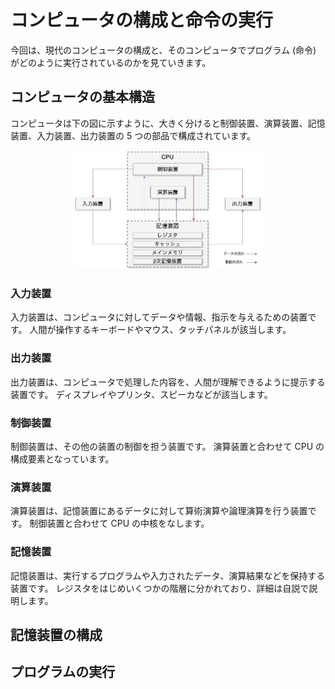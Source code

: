 # コンピュータの構成と命令の実行

今回は、現代のコンピュータの構成と、そのコンピュータでプログラム (命令) がどのように実行されているのかを見ていきます。

## コンピュータの基本構造

コンピュータは下の図に示すように、大きく分けると制御装置、演算装置、記憶装置、入力装置、出力装置の 5 つの部品で構成されています。

<div align="center">
    <img src="../images/cpu.jpg" alt="コンピュータの基本構造" title="コンピュータの基本構造" width=300>
</div>

### 入力装置

入力装置は、コンピュータに対してデータや情報、指示を与えるための装置です。
人間が操作するキーボードやマウス、タッチパネルが該当します。

### 出力装置

出力装置は、コンピュータで処理した内容を、人間が理解できるように提示する装置です。
ディスプレイやプリンタ、スピーカなどが該当します。

### 制御装置

制御装置は、その他の装置の制御を担う装置です。
演算装置と合わせて CPU の構成要素となっています。

### 演算装置

演算装置は、記憶装置にあるデータに対して算術演算や論理演算を行う装置です。
制御装置と合わせて CPU の中核をなします。

### 記憶装置

記憶装置は、実行するプログラムや入力されたデータ、演算結果などを保持する装置です。
レジスタをはじめいくつかの階層に分かれており、詳細は自説で説明します。

## 記憶装置の構成

## プログラムの実行
